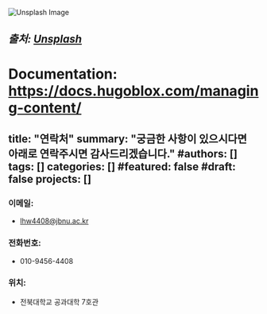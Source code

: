 
![Unsplash Image](https://images.unsplash.com/photo-1546641082-cc6e696dacdb?q=80&w=2850&auto=format&fit=crop&ixlib=rb-4.0.3&ixid=M3wxMjA3fDB8MHxwaG90by1wYWdlfHx8fGVufDB8fHx8fA%3D%3D)

*출처: [Unsplash](https://images.unsplash.com/photo-1546641082-cc6e696dacdb?q=80&w=2850&auto=format&fit=crop&ixlib=rb-4.0.3&ixid=M3wxMjA3fDB8MHxwaG90by1wYWdlfHx8fGVufDB8fHx8fA%3D%3D)*
---
# Documentation: https://docs.hugoblox.com/managing-content/

title: "연락처"
summary: "궁금한 사항이 있으시다면 아래로 연락주시면 감사드리겠습니다."
#authors: []
tags: []
categories: []
#featured: false
#draft: false
projects: []
---

### 이메일: 
  - lhw4408@jbnu.ac.kr
### 전화번호: 
  - 010-9456-4408
### 위치: 
  - 전북대학교 공과대학 7호관



